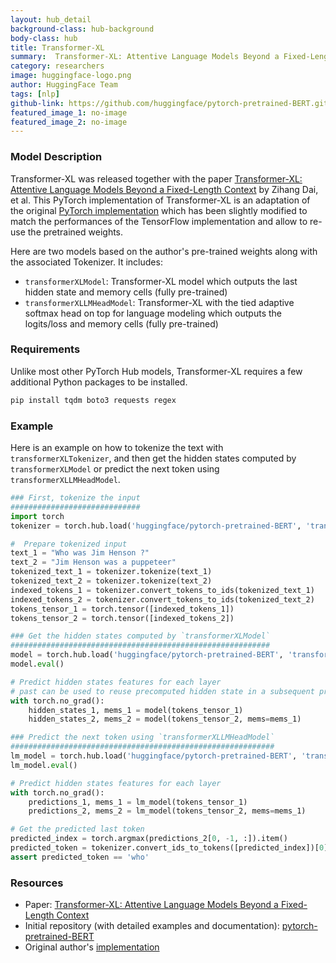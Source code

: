 ```yaml
---
layout: hub_detail
background-class: hub-background
body-class: hub
title: Transformer-XL
summary:  Transformer-XL: Attentive Language Models Beyond a Fixed-Length Context
category: researchers
image: huggingface-logo.png
author: HuggingFace Team
tags: [nlp]
github-link: https://github.com/huggingface/pytorch-pretrained-BERT.git
featured_image_1: no-image
featured_image_2: no-image
---
```


### Model Description

Transformer-XL was released together with the paper [Transformer-XL: Attentive Language Models Beyond a Fixed-Length Context](http://arxiv.org/abs/1901.02860) by Zihang Dai, et al. This PyTorch implementation of Transformer-XL is an adaptation of the original [PyTorch implementation](https://github.com/kimiyoung/transformer-xl) which has been slightly modified to match the performances of the TensorFlow implementation and allow to re-use the pretrained weights.

Here are two models based on the author's pre-trained weights along with the associated Tokenizer.
It includes:
- `transformerXLModel`: Transformer-XL model which outputs the last hidden state and memory cells (fully pre-trained)
- `transformerXLLMHeadModel`: Transformer-XL with the tied adaptive softmax head on top for language modeling which outputs the logits/loss and memory cells (fully pre-trained)

### Requirements

Unlike most other PyTorch Hub models, Transformer-XL requires a few additional Python packages to be installed.

```bash
pip install tqdm boto3 requests regex
```

### Example

Here is an example on how to tokenize the text with `transformerXLTokenizer`, and then get the hidden states computed by `transformerXLModel` or predict the next token using `transformerXLLMHeadModel`.

```python
### First, tokenize the input
#############################
import torch
tokenizer = torch.hub.load('huggingface/pytorch-pretrained-BERT', 'transformerXLTokenizer', 'transfo-xl-wt103')

#  Prepare tokenized input
text_1 = "Who was Jim Henson ?"
text_2 = "Jim Henson was a puppeteer"
tokenized_text_1 = tokenizer.tokenize(text_1)
tokenized_text_2 = tokenizer.tokenize(text_2)
indexed_tokens_1 = tokenizer.convert_tokens_to_ids(tokenized_text_1)
indexed_tokens_2 = tokenizer.convert_tokens_to_ids(tokenized_text_2)
tokens_tensor_1 = torch.tensor([indexed_tokens_1])
tokens_tensor_2 = torch.tensor([indexed_tokens_2])

### Get the hidden states computed by `transformerXLModel`
##########################################################
model = torch.hub.load('huggingface/pytorch-pretrained-BERT', 'transformerXLModel', 'transfo-xl-wt103')
model.eval()

# Predict hidden states features for each layer
# past can be used to reuse precomputed hidden state in a subsequent predictions
with torch.no_grad():
	hidden_states_1, mems_1 = model(tokens_tensor_1)
	hidden_states_2, mems_2 = model(tokens_tensor_2, mems=mems_1)

### Predict the next token using `transformerXLLMHeadModel`
###########################################################
lm_model = torch.hub.load('huggingface/pytorch-pretrained-BERT', 'transformerXLLMHeadModel', 'transfo-xl-wt103')
lm_model.eval()

# Predict hidden states features for each layer
with torch.no_grad():
	predictions_1, mems_1 = lm_model(tokens_tensor_1)
	predictions_2, mems_2 = lm_model(tokens_tensor_2, mems=mems_1)

# Get the predicted last token
predicted_index = torch.argmax(predictions_2[0, -1, :]).item()
predicted_token = tokenizer.convert_ids_to_tokens([predicted_index])[0]
assert predicted_token == 'who'
```

### Resources

 - Paper: [Transformer-XL: Attentive Language Models Beyond a Fixed-Length Context](http://arxiv.org/abs/1901.02860)
 - Initial repository (with detailed examples and documentation): [pytorch-pretrained-BERT](https://github.com/huggingface/pytorch-pretrained-BERT)
 - Original author's [implementation](https://github.com/kimiyoung/transformer-xl) 
